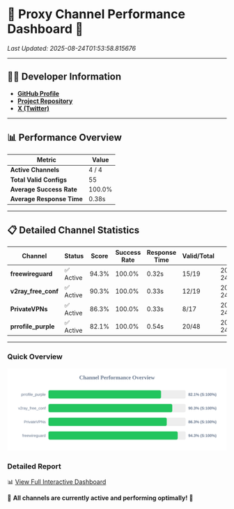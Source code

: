 # 🌟 Proxy Channel Performance Dashboard 🌟

_Last Updated: 2025-08-24T01:53:58.815676_

---

## 👩‍💻 Developer Information

- **[GitHub Profile](https://github.com/4n0nymou3)**  
- **[Project Repository](https://github.com/4n0nymou3/multi-proxy-config-fetcher)**  
- **[X (Twitter)](https://x.com/4n0nymou3)**  

---

## 📊 Performance Overview

| Metric                | Value       |
|-----------------------|-------------|
| **Active Channels**   | 4 / 4       |
| **Total Valid Configs** | 55          |
| **Average Success Rate** | 100.0%      |
| **Average Response Time** | 0.38s       |

---

## 📋 Detailed Channel Statistics

| Channel          | Status     | Score  | Success Rate | Response Time | Valid/Total | Last Success               |
|------------------|------------|--------|--------------|---------------|-------------|----------------------------|
| **freewireguard**  | ✅ Active  | 94.3%  | 100.0% | 0.32s         | 15/19       | 2025-08-24T01:53:58.814419 |
| **v2ray_free_conf**  | ✅ Active  | 90.3%  | 100.0% | 0.33s         | 12/19       | 2025-08-24T01:53:58.105276 |
| **PrivateVPNs**  | ✅ Active  | 86.3%  | 100.0% | 0.33s         | 8/17       | 2025-08-24T01:53:58.471895 |
| **prrofile_purple**  | ✅ Active  | 82.1%  | 100.0% | 0.54s         | 20/48       | 2025-08-24T01:53:57.696841 |

---

### Quick Overview
<div align="center">
  <a href="https://raw.githubusercontent.com/nullluser/NullRepo/refs/heads/main/assets/channel_stats_chart.svg">
    <img src="https://raw.githubusercontent.com/nullluser/NullRepo/refs/heads/main/assets/channel_stats_chart.svg" alt="Source Performance Statistics" width="800">
  </a>
</div>

### Detailed Report
📊 [View Full Interactive Dashboard](https://htmlpreview.github.io/?https://github.com/nullluser/NullRepo/blob/main/assets/performance_report.html)

🎉 **All channels are currently active and performing optimally!** 🎉
